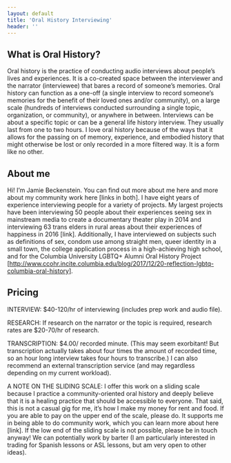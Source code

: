 ```yaml
---
layout: default
title: 'Oral History Interviewing'
header: ''
---
```


## What is Oral History?

Oral history is the practice of conducting audio interviews about people’s lives and experiences. It is a co-created space between the interviewer and the narrator (interviewee) that bares a record of someone’s memories. Oral history can function as a one-off (a single interview to record someone’s memories for the benefit of their loved ones and/or community), on a large scale (hundreds of interviews conducted surrounding a single topic, organization, or community), or anywhere in between. Interviews can be about a specific topic or can be a general life history interview. They usually last from one to two hours. I love oral history because of the ways that it allows for the passing on of memory, experience, and embodied history that might otherwise be lost or only recorded in a more filtered way. It is a form like no other. 

## About me

Hi! I’m Jamie Beckenstein. You can find out more about me here and more about my community work here [links in both]. I have eight years of experience interviewing people for a variety of projects. My largest projects have been interviewing 50 people about their experiences seeing sex in mainstream media to create a documentary theater play in 2014 and interviewing 63 trans elders in rural areas about their experiences of happiness in 2016 [link]. Additionally, I have interviewed on subjects such as definitions of sex, condom use among straight men, queer identity in a small town, the college application process in a high-achieving high school, and for the Columbia University LGBTQ+ Alumni Oral History Project [http://www.ccohr.incite.columbia.edu/blog/2017/12/20-reflection-lgbtq-columbia-oral-history].

## Pricing

INTERVIEW: $40-120/hr of interviewing (includes prep work and audio file).

RESEARCH: If research on the narrator or the topic is required, research rates are $20-70/hr of research.

TRANSCRIPTION: $4.00/ recorded minute. (This may seem exorbitant! But transcription actually takes about four times the amount of recorded time, so an hour long interview takes four hours to transcribe.) I can also recommend an external transcription service (and may regardless depending on my current workload).

A NOTE ON THE SLIDING SCALE: I offer this work on a sliding scale because I practice a community-oriented oral history and deeply believe that it is a healing practice that should be accessible to everyone. That said, this is not a casual gig for me, it’s how I make my money for rent and food. If you are able to pay on the upper end of the scale, please do. It supports me in being able to do community work, which you can learn more about here [link]. If the low end of the sliding scale is not possible, please be in touch anyway! We can potentially work by barter (I am particularly interested in trading for Spanish lessons or ASL lessons, but am very open to other ideas).



